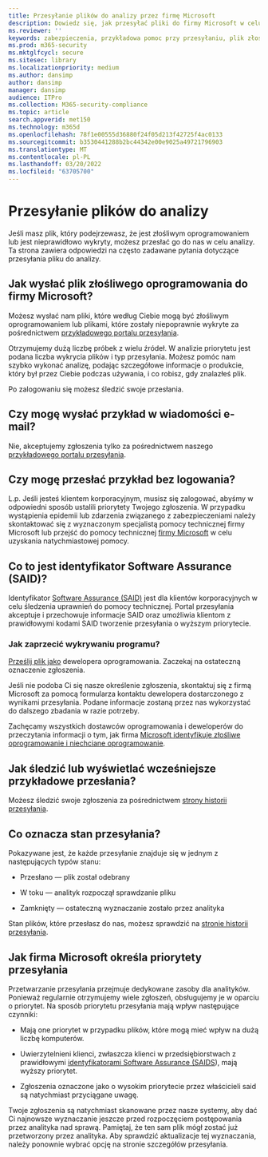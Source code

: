 ```yaml
---
title: Przesyłanie plików do analizy przez firmę Microsoft
description: Dowiedz się, jak przesyłać pliki do firmy Microsoft w celu analizy złośliwego oprogramowania, śledzenia przesyłanych plików i wykrywania sporów.
ms.reviewer: ''
keywords: zabezpieczenia, przykładowa pomoc przy przesyłaniu, plik złośliwego oprogramowania, plik antywirusowy, plik trojański, prześlij, wyślij do firmy Microsoft, prześlij próbkę, wirus, trojański, robak, niezakrywony, nie wykrywa, wysyłaj wiadomości e-mail do firmy Microsoft, wysyłaj wiadomości e-mail z złośliwym oprogramowaniem, sądzę, że jest to wirus, do którego mogę wysłać wirusa, to ten wirus, MSE, nie wykrywa, nie ma podpisu, nie wykrywa, podejrzewa plik,  MMPC, Centrum firmy Microsoft ds. ochrony przed złośliwym oprogramowaniem, analityk, WDSI, analizy zabezpieczeń
ms.prod: m365-security
ms.mktglfcycl: secure
ms.sitesec: library
ms.localizationpriority: medium
ms.author: dansimp
author: dansimp
manager: dansimp
audience: ITPro
ms.collection: M365-security-compliance
ms.topic: article
search.appverid: met150
ms.technology: m365d
ms.openlocfilehash: 78f1e00555d36880f24f05d213f42725f4ac0133
ms.sourcegitcommit: b3530441288b2bc44342e00e9025a49721796903
ms.translationtype: MT
ms.contentlocale: pl-PL
ms.lasthandoff: 03/20/2022
ms.locfileid: "63705700"
---
```

# <a name="submit-files-for-analysis"></a>Przesyłanie plików do analizy

Jeśli masz plik, który podejrzewasz, że jest złośliwym oprogramowaniem lub jest nieprawidłowo wykryty, możesz przesłać go do nas w celu analizy. Ta strona zawiera odpowiedzi na często zadawane pytania dotyczące przesyłania pliku do analizy.

## <a name="how-do-i-send-a-malware-file-to-microsoft"></a>Jak wysłać plik złośliwego oprogramowania do firmy Microsoft?

Możesz wysłać nam pliki, które według Ciebie mogą być złośliwym oprogramowaniem lub plikami, które zostały niepoprawnie wykryte za pośrednictwem [przykładowego portalu przesyłania](https://www.microsoft.com/en-us/wdsi/filesubmission).

Otrzymujemy dużą liczbę próbek z wielu źródeł. W analizie priorytetu jest podana liczba wykrycia plików i typ przesyłania. Możesz pomóc nam szybko wykonać analizę, podając szczegółowe informacje o produkcie, który był przez Ciebie podczas używania, i co robisz, gdy znalazłeś plik.

Po zalogowaniu się możesz śledzić swoje przesłania.

## <a name="can-i-send-a-sample-by-email"></a>Czy mogę wysłać przykład w wiadomości e-mail?

Nie, akceptujemy zgłoszenia tylko za pośrednictwem naszego [przykładowego portalu przesyłania](https://www.microsoft.com/en-us/wdsi/filesubmission).

## <a name="can-i-submit-a-sample-without-signing-in"></a>Czy mogę przesłać przykład bez logowania?

L.p. Jeśli jesteś klientem korporacyjnym, musisz się zalogować, abyśmy w odpowiedni sposób ustalili priorytety Twojego zgłoszenia. W przypadku wystąpienia epidemii lub zdarzenia związanego z zabezpieczeniami należy skontaktować się z wyznaczonym specjalistą pomocy technicznej firmy Microsoft lub przejść do pomocy technicznej [firmy Microsoft](https://support.microsoft.com/) w celu uzyskania natychmiastowej pomocy.

## <a name="what-is-the-software-assurance-id-said"></a>Co to jest identyfikator Software Assurance (SAID)?

Identyfikator [Software Assurance (SAID)](https://www.microsoft.com/licensing/licensing-programs/software-assurance-default.aspx) jest dla klientów korporacyjnych w celu śledzenia uprawnień do pomocy technicznej. Portal przesyłania akceptuje i przechowuje informacje SAID oraz umożliwia klientom z prawidłowymi kodami SAID tworzenie przesyłania o wyższym priorytecie.

### <a name="how-do-i-dispute-the-detection-of-my-program"></a>Jak zaprzecić wykrywaniu programu?

[Prześlij plik jako](https://www.microsoft.com/en-us/wdsi/filesubmission) dewelopera oprogramowania. Zaczekaj na ostateczną oznaczenie zgłoszenia.

Jeśli nie podoba Ci się nasze określenie zgłoszenia, skontaktuj się z firmą Microsoft za pomocą formularza kontaktu dewelopera dostarczonego z wynikami przesyłania. Podane informacje zostaną przez nas wykorzystać do dalszego zbadania w razie potrzeby.

Zachęcamy wszystkich dostawców oprogramowania i deweloperów do przeczytania informacji o tym, jak firma [Microsoft identyfikuje złośliwe oprogramowanie i niechciane oprogramowanie](criteria.md).

## <a name="how-do-i-track-or-view-past-sample-submissions"></a>Jak śledzić lub wyświetlać wcześniejsze przykładowe przesłania?

Możesz śledzić swoje zgłoszenia za pośrednictwem [strony historii przesyłania](https://www.microsoft.com/en-us/wdsi/submissionhistory).

## <a name="what-does-the-submission-status-mean"></a>Co oznacza stan przesyłania?

Pokazywane jest, że każde przesyłanie znajduje się w jednym z następujących typów stanu:

* Przesłano — plik został odebrany

* W toku — analityk rozpoczął sprawdzanie pliku

* Zamknięty — ostateczną wyznaczanie zostało przez analityka

Stan plików, które przesłasz do nas, możesz sprawdzić na [stronie historii przesyłania](https://www.microsoft.com/en-us/wdsi/submissionhistory).

## <a name="how-does-microsoft-prioritize-submissions"></a>Jak firma Microsoft określa priorytety przesyłania

Przetwarzanie przesyłania przejmuje dedykowane zasoby dla analityków. Ponieważ regularnie otrzymujemy wiele zgłoszeń, obsługujemy je w oparciu o priorytet. Na sposób priorytetu przesyłania mają wpływ następujące czynniki:

* Mają one priorytet w przypadku plików, które mogą mieć wpływ na dużą liczbę komputerów.

* Uwierzytelnieni klienci, zwłaszcza klienci w przedsiębiorstwach z prawidłowymi [identyfikatorami Software Assurance (SAIDS](https://www.microsoft.com/licensing/licensing-programs/software-assurance-default.aspx)), mają wyższy priorytet.

* Zgłoszenia oznaczone jako o wysokim priorytecie przez właścicieli said są natychmiast przyciągane uwagę.

Twoje zgłoszenia są natychmiast skanowane przez nasze systemy, aby dać Ci najnowsze wyznaczanie jeszcze przed rozpoczęciem postępowania przez analityka nad sprawą. Pamiętaj, że ten sam plik mógł zostać już przetworzony przez analityka. Aby sprawdzić aktualizacje tej wyznaczania, należy ponownie wybrać opcję na stronie szczegółów przesyłania.
